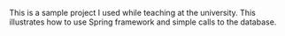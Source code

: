 This is a sample project I used while teaching at the university. This illustrates how to use Spring framework and simple calls to the database.
